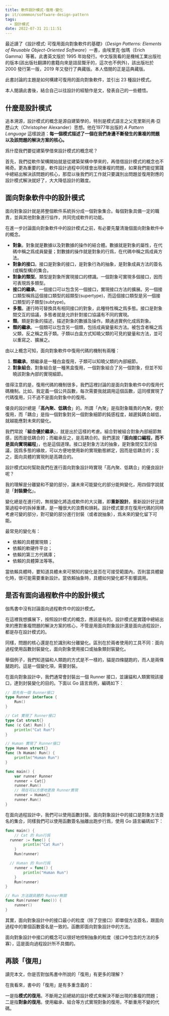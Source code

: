 ```yaml
---
title: 軟件設計模式·復用·變化
p: it/commmon/software-design-pattern
tags:
  - 設計模式
date: 2022-07-31 21:11:51
---
```


最近讀了《設計模式: 可復用面向對象軟件的基礎》（*Design Patterns: Elements of Reusable Object-Oriented Software*）一書，由埃里克·伽瑪（Erich Gamma）等著。此書英文版於 1995 年始發行。中文版我看的是機械工業出版社的版本(該出版社翻譯的書籍向來是詰屈聱牙的，這次也不例外)，該出版社於 2000 發行第一版，2019 年又發行了典藏版。本人借閱的正是這典藏版。

此書討論的主題是如何構建可復用的面向對象軟件，並引出 23 種設計模式。

本人閱讀此書後，結合自己以往設計的經驗作是文，發表自己的一些體悟。

## 什麼是設計模式

追本溯源，設計模式的概念是源自建築學的，特別是模式語言之父克里斯托弗·亞歷山大（Christopher Alexander）思想。他在1977年出版的 *A Pattern Language* 這樣說道：**每一個模式描述了一個在我們身邊不斷發生的重複的問題以及該問題的解決方案的核心。**

<!--more-->

爲什麼我們要從建築學借來設計模式的概念呢？

首先，我們從軟件架構開始就是從建築架構中學來的，再借借設計模式的概念也不稀奇。更為重要的是，軟件設計過程中同樣會出現重複的問題，如果我們能從實踐中總結出解決該問題的核心，那麼以後我們的工作就只要識別出問題並復用對應的設計模式解決就好了，大大降低設計的難度。

## 面向對象軟件中的設計模式

面向對象設計就是將整個軟件系統拆分成一個對象集合。每個對象具備一定的職責，並與其他對象進行協作，共同完成軟件的功能。

在進一步討論面向對象軟件中的設計模式之前，有必要先釐清幾個面向對象軟件中的概念。

* **對象**。對象就是數據以及對數據的操作的結合體。數據就是對象的屬性，在代碼中稱之爲成員變量；對數據的操作就是對象的行爲，在代碼中稱之爲成員方法。
* **對象的接口**。接口是對象的接口，是對象行為的抽象，是對象成員方法的簽名(或稱型構)的集合。
* **對象的類型**。類型是對象所實現接口的標識。一個對象可實現多個接口，因而可表現爲多類型。
* **接口的繼承**。一個接口可以包含另一個接口，實現接口方法的擴展。另一個接口類型稱爲這個接口類型的超類型(supertype)，而這個接口類型是另一個接口類型的子類型(subtype)。
* **多態**。運行時可替換具有相同接口的對象，此種特性稱之爲多態。接口是對象間交互的協議，多態者就是允許針對接口協議有不同的實現。
* **類**。類是對象的描述，描述對象的數據及操作。類通過實例化成爲對象。
* **類的繼承**。一個類可以包含另一個類，包括成員變量和方法。被包含者稱之爲父類，反之稱之爲子類。子類以白盒方式知曉父類的可見的變量和方法，並可以重寫之、擴展之。

由以上概念可知，面向對象軟件中復用代碼的機制有兩種：
1. **類繼承**。類繼承是一種白盒復用，子類可以知曉父類的內部細節。
2. **對象組合**。對象組合是一種黑盒復用，一個對象組合了另一個對象，但並不知曉該對象內部的實現細節。

值得注意的是，復用代碼的機制很多，我們這裡討論的是面向對象軟件中的復用代碼機制。比如，我定義一個公共函數，每次需要我就調用這個函數，這同樣實現了代碼復用，只不過不是面向對象中的復用。

優良的設計總是「**高內聚、低耦合**」的。所謂「內聚」是指對象職責的內聚，便於復用，而「耦合」是指一個對象對另一個對象細節的鈍感程度，越遲鈍耦合越低，就越能應對未來的變化。

我們常說「**組合優於繼承**」，就是出於這樣的考慮。組合對被組合對象內部細節無感，因而是低耦合的；而繼承反之，是高耦合的。我們還說「**面向接口編程，而不是面向實現編程**」，也是這個道理。接口是對象方法的抽象，是對象間交互的協議，因爲多態的緣故，可以方便地使用新的實現動態綁定，因而是低耦合的；反之，面向具體的實現則是高耦合的。

設計模式如何幫助我們在進行面向對象設計時實現「高內聚、低耦合」的優良設計呢？

我的理解是分離變和不變的部分，讓未來可能變化的部分能夠變化，用四個字說就是「**封裝變化**」。

變化總是在進行的，無視變化將造成軟件的大災難，即**重新設計**。重新設計好比建築過程中的拆掉重建，是一種很大的浪費和損耗。設計模式要求在復用代碼的同時考慮可變的部分，對可變的部分進行封裝（或者說抽象），爲未來的變化留下可能。

最常見的變化有：
* 依賴的具體實現類；
* 依賴的軟硬件平台；
* 依賴的第三方代碼庫；
* 依賴的具體算法等等。

當依賴具體時，要知道具體未來可預知的變化是否在可接受範圍內，否則當具體變化時，很可能需要重新設計。當依賴抽象時，具體如何變化都不影響調用。

## 是否有面向過程軟件中的設計模式

伽馬書中沒有討論面向過程軟件中的設計模式。

在這裡我想擴展下，按照設計模式的概念，應該是有的。設計模式是實踐中總結出來的應對重複問題的解決方案的核心，不管是用面向對象設計還是面向過程設計，都是存在設計模式的。

同樣，問題的核心還是在於識別和分離變化。區別在於兩者使用的工具不同：面向過程使用函數封裝變化，面向對象使用接口或抽象類封裝變化。

舉個例子，我們知道貓和人類跑的方式是不一樣的，貓是四條腿跑的，而人是兩條腿跑的。這是一個變化項，需要封裝。

在面向對象設計中，我們通常會封裝出一個 Runner 接口，並讓貓和人類實現該接口，達到封裝變化的目的。下面以 Go 語言爲例，編碼如下：

```go
// 首先有一個 Runner接口
type Runner interface {
	Run()
}

// Cat 實現了 Runner接口
type Cat struct{}
func (c Cat) Run() {
	println("Cat Run")
}

// Human 實現了 Runner接口
type Human struct{}
func (h Human) Run() {
	println("Human Run")
}

func main() {
	var runner Runner
	runner = Cat{}
	runner.Run()
    // 現在可以方便地更換 Runner實現
	runner = Human{}
	runner.Run()
}
```

在面向過程設計中，我們可以使用函數封裝。面向對象設計中的接口是對象方法簽名的集合，同樣我們可以使用函數簽名抽離出跑步行爲，使用 Go 語言編碼如下：

```go
func main() {
	// Cat 的 Run行爲
  runner := func() {
		println("Cat Run")
	}
	Run(runner)

  // Human 的 Run行爲
	runner = func() {
		println("Human Run")
	}
	Run(runner)
}

// Run 方法跟具體的 Runner無關
func Run(runner func()) {
	runner()
}
```

其實，面向對象設計中的接口最小的粒度（除了空接口）即單個方法簽名，跟面向過程中的單個函數簽名是一致的。函數即面向對象設計中的方法。

面向對象設計中接口的概念可以很好地控制抽象的粒度（接口中包含的方法的多寡），這是面向過程設計所不具備的。

## 再談「復用」

讀完本文，你是否對伽馬書中所說的「復用」有更多的理解？

在我看來，書中的「復用」是有多重含義的：

一是指**模式的復用**。不斷用之前總結的設計模式來解決不斷出現的重複的問題；
二是指**對象的復用**。使用繼承、組合等方式實現對象的復用，不斷重用不變的代碼。
